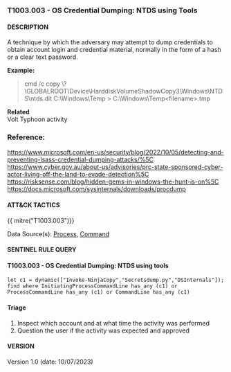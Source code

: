 ### T1003.003 - OS Credential Dumping: NTDS using Tools

#### DESCRIPTION

A technique by which the adversary may attempt to dump credentials to obtain account login and credential material, normally in the form of a hash or a clear text password.

**Example:**

> cmd /c copy \\?\\GLOBALROOT\\Device\\HarddiskVolumeShadowCopy3\\Windows\\NTDS\\ntds.dit C:\\Windows\\Temp > C:\\Windows\\Temp\<filename>.tmp

**Related**\
Volt Typhoon activity

### Reference:

https://www.microsoft.com/en-us/security/blog/2022/10/05/detecting-and-preventing-lsass-credential-dumping-attacks/%5C
https://www.cyber.gov.au/about-us/advisories/prc-state-sponsored-cyber-actor-living-off-the-land-to-evade-detection%5C
https://risksense.com/blog/hidden-gems-in-windows-the-hunt-is-on%5C
https://docs.microsoft.com/sysinternals/downloads/procdump

#### ATT&CK TACTICS

{{ mitre("T1003.003")}}

Data Source(s): [Process](https://attack.mitre.org/datasources/DS0009/), [Command](https://attack.mitre.org/datasources/DS0017/)

#### SENTINEL RULE QUERY<br>

#### T1003.003 - OS Credential Dumping: NTDS using tools

```
let c1 = dynamic(["Invoke-NinjaCopy","Secretsdump.py","DSInternals"]);
find where InitiatingProcessCommandLine has_any (c1) or ProcessCommandLine has_any (c1) or CommandLine has_any (c1) 
```

#### Triage

1. Inspect which account and at what time the activity was performed
1. Question the user if the activity was expected and approved

#### VERSION

Version 1.0 (date: 10/07/2023)
